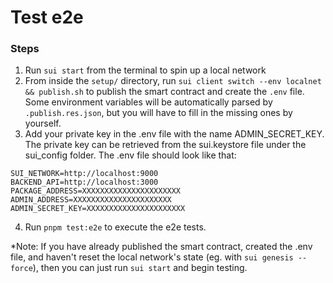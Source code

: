 # Test e2e
### Steps
1. Run `sui start` from the terminal to spin up a local network
2. From inside the `setup/` directory, run `sui client switch --env localnet && publish.sh` to publish the smart contract and create the `.env` file. Some environment variables will be automatically parsed by `.publish.res.json`, but you will have to fill in the missing ones by yourself.
3. Add your private key in the .env file with the name ADMIN_SECRET_KEY. 
The private key can be retrieved from the sui.keystore file under the sui_config folder. 
The .env file should look like that:
```
SUI_NETWORK=http://localhost:9000
BACKEND_API=http://localhost:3000
PACKAGE_ADDRESS=XXXXXXXXXXXXXXXXXXXXXX
ADMIN_ADDRESS=XXXXXXXXXXXXXXXXXXXXXX
ADMIN_SECRET_KEY=XXXXXXXXXXXXXXXXXXXXXX
```
4. Run `pnpm test:e2e` to execute the e2e tests.

*Note: If you have already published the smart contract, created the .env file, and haven't reset the local network's state (eg. with `sui genesis --force`), then you can just run `sui start` and begin testing.
